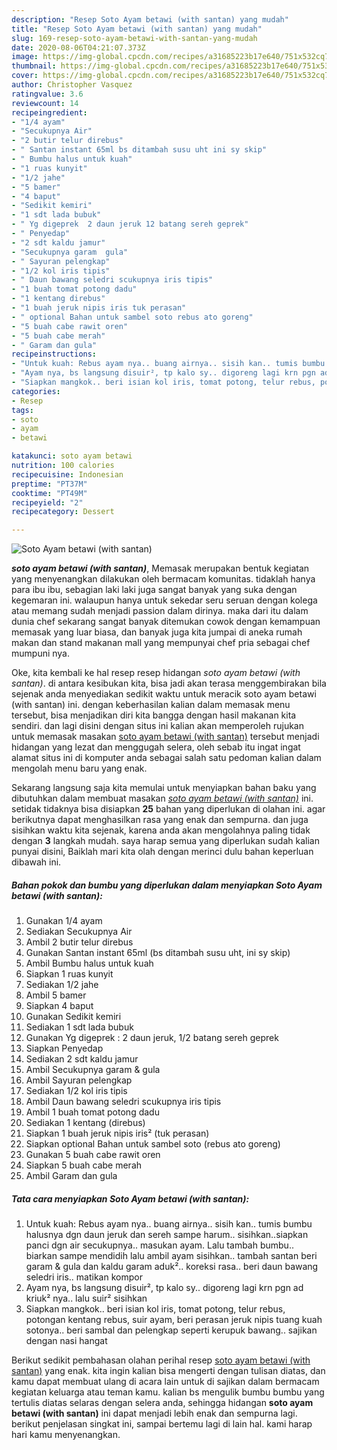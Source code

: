 ```yaml
---
description: "Resep Soto Ayam betawi (with santan) yang mudah"
title: "Resep Soto Ayam betawi (with santan) yang mudah"
slug: 169-resep-soto-ayam-betawi-with-santan-yang-mudah
date: 2020-08-06T04:21:07.373Z
image: https://img-global.cpcdn.com/recipes/a31685223b17e640/751x532cq70/soto-ayam-betawi-with-santan-foto-resep-utama.jpg
thumbnail: https://img-global.cpcdn.com/recipes/a31685223b17e640/751x532cq70/soto-ayam-betawi-with-santan-foto-resep-utama.jpg
cover: https://img-global.cpcdn.com/recipes/a31685223b17e640/751x532cq70/soto-ayam-betawi-with-santan-foto-resep-utama.jpg
author: Christopher Vasquez
ratingvalue: 3.6
reviewcount: 14
recipeingredient:
- "1/4 ayam"
- "Secukupnya Air"
- "2 butir telur direbus"
- " Santan instant 65ml bs ditambah susu uht ini sy skip"
- " Bumbu halus untuk kuah"
- "1 ruas kunyit"
- "1/2 jahe"
- "5 bamer"
- "4 baput"
- "Sedikit kemiri"
- "1 sdt lada bubuk"
- " Yg digeprek  2 daun jeruk 12 batang sereh geprek"
- " Penyedap"
- "2 sdt kaldu jamur"
- "Secukupnya garam  gula"
- " Sayuran pelengkap"
- "1/2 kol iris tipis"
- " Daun bawang seledri scukupnya iris tipis"
- "1 buah tomat potong dadu"
- "1 kentang direbus"
- "1 buah jeruk nipis iris tuk perasan"
- " optional Bahan untuk sambel soto rebus ato goreng"
- "5 buah cabe rawit oren"
- "5 buah cabe merah"
- " Garam dan gula"
recipeinstructions:
- "Untuk kuah: Rebus ayam nya.. buang airnya.. sisih kan.. tumis bumbu halusnya dgn daun jeruk dan sereh sampe harum.. sisihkan..siapkan panci dgn air secukupnya.. masukan ayam. Lalu tambah bumbu.. biarkan sampe mendidih lalu ambil ayam sisihkan.. tambah santan beri garam &amp; gula dan kaldu garam aduk².. koreksi rasa.. beri daun bawang seledri iris.. matikan kompor"
- "Ayam nya, bs langsung disuir², tp kalo sy.. digoreng lagi krn pgn ad kriuk² nya.. lalu suir² sisihkan"
- "Siapkan mangkok.. beri isian kol iris, tomat potong, telur rebus, potongan kentang rebus, suir ayam, beri perasan jeruk nipis tuang kuah sotonya.. beri sambal dan pelengkap seperti kerupuk bawang.. sajikan dengan nasi hangat"
categories:
- Resep
tags:
- soto
- ayam
- betawi

katakunci: soto ayam betawi 
nutrition: 100 calories
recipecuisine: Indonesian
preptime: "PT37M"
cooktime: "PT49M"
recipeyield: "2"
recipecategory: Dessert

---
```



![Soto Ayam betawi (with santan)](https://img-global.cpcdn.com/recipes/a31685223b17e640/751x532cq70/soto-ayam-betawi-with-santan-foto-resep-utama.jpg)

<b><i>soto ayam betawi (with santan)</i></b>, Memasak merupakan bentuk kegiatan yang menyenangkan dilakukan oleh bermacam komunitas. tidaklah hanya para ibu ibu, sebagian laki laki juga sangat banyak yang suka dengan kegemaran ini. walaupun hanya untuk sekedar seru seruan dengan kolega atau memang sudah menjadi passion dalam dirinya. maka dari itu dalam dunia chef sekarang sangat banyak ditemukan cowok dengan kemampuan memasak yang luar biasa, dan banyak juga kita jumpai di aneka rumah makan dan stand makanan mall yang mempunyai chef pria sebagai chef mumpuni nya.

Oke, kita kembali ke hal resep resep hidangan <i>soto ayam betawi (with santan)</i>. di antara kesibukan kita, bisa jadi akan terasa menggembirakan bila sejenak anda menyediakan sedikit waktu untuk meracik soto ayam betawi (with santan) ini. dengan keberhasilan kalian dalam memasak menu tersebut, bisa menjadikan diri kita bangga dengan hasil makanan kita sendiri. dan lagi disini dengan situs ini kalian akan memperoleh rujukan untuk memasak masakan <u>soto ayam betawi (with santan)</u> tersebut menjadi hidangan yang lezat dan menggugah selera, oleh sebab itu ingat ingat alamat situs ini di komputer anda sebagai salah satu pedoman kalian dalam mengolah menu baru yang enak.




Sekarang langsung saja kita memulai untuk menyiapkan bahan baku yang dibutuhkan dalam membuat masakan <u><i>soto ayam betawi (with santan)</i></u> ini. setidak tidaknya bisa disiapkan <b>25</b> bahan yang diperlukan di olahan ini. agar berikutnya dapat menghasilkan rasa yang enak dan sempurna. dan juga sisihkan waktu kita sejenak, karena anda akan mengolahnya paling tidak dengan <b>3</b> langkah mudah. saya harap semua yang diperlukan sudah kalian punyai disini, Baiklah mari kita olah dengan merinci dulu bahan keperluan dibawah ini.

<!--inarticleads1-->

##### Bahan pokok dan bumbu yang diperlukan dalam menyiapkan Soto Ayam betawi (with santan):

1. Gunakan 1/4 ayam
1. Sediakan Secukupnya Air
1. Ambil 2 butir telur direbus
1. Gunakan  Santan instant 65ml (bs ditambah susu uht, ini sy skip)
1. Ambil  Bumbu halus untuk kuah
1. Siapkan 1 ruas kunyit
1. Sediakan 1/2 jahe
1. Ambil 5 bamer
1. Siapkan 4 baput
1. Gunakan Sedikit kemiri
1. Sediakan 1 sdt lada bubuk
1. Gunakan  Yg digeprek : 2 daun jeruk, 1/2 batang sereh geprek
1. Siapkan  Penyedap
1. Sediakan 2 sdt kaldu jamur
1. Ambil Secukupnya garam &amp; gula
1. Ambil  Sayuran pelengkap
1. Sediakan 1/2 kol iris tipis
1. Ambil  Daun bawang seledri scukupnya iris tipis
1. Ambil 1 buah tomat potong dadu
1. Sediakan 1 kentang (direbus)
1. Siapkan 1 buah jeruk nipis iris² (tuk perasan)
1. Siapkan  optional Bahan untuk sambel soto (rebus ato goreng)
1. Gunakan 5 buah cabe rawit oren
1. Siapkan 5 buah cabe merah
1. Ambil  Garam dan gula




<!--inarticleads2-->

##### Tata cara menyiapkan Soto Ayam betawi (with santan):

1. Untuk kuah: Rebus ayam nya.. buang airnya.. sisih kan.. tumis bumbu halusnya dgn daun jeruk dan sereh sampe harum.. sisihkan..siapkan panci dgn air secukupnya.. masukan ayam. Lalu tambah bumbu.. biarkan sampe mendidih lalu ambil ayam sisihkan.. tambah santan beri garam &amp; gula dan kaldu garam aduk².. koreksi rasa.. beri daun bawang seledri iris.. matikan kompor
1. Ayam nya, bs langsung disuir², tp kalo sy.. digoreng lagi krn pgn ad kriuk² nya.. lalu suir² sisihkan
1. Siapkan mangkok.. beri isian kol iris, tomat potong, telur rebus, potongan kentang rebus, suir ayam, beri perasan jeruk nipis tuang kuah sotonya.. beri sambal dan pelengkap seperti kerupuk bawang.. sajikan dengan nasi hangat




Berikut sedikit pembahasan olahan perihal resep <u>soto ayam betawi (with santan)</u> yang enak. kita ingin kalian bisa mengerti dengan tulisan diatas, dan kamu dapat membuat ulang di acara lain untuk di sajikan dalam bermacam kegiatan keluarga atau teman kamu. kalian bs mengulik bumbu bumbu yang tertulis diatas selaras dengan selera anda, sehingga hidangan <b>soto ayam betawi (with santan)</b> ini dapat menjadi lebih enak dan sempurna lagi. berikut penjelasan singkat ini, sampai bertemu lagi di lain hal. kami harap hari kamu menyenangkan.
